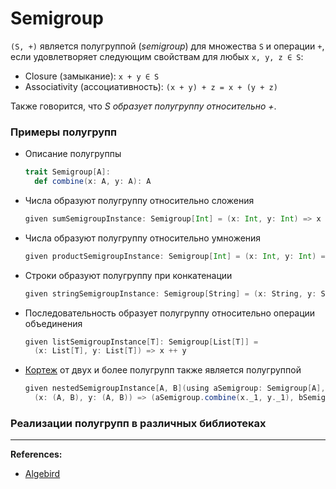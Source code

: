# Semigroup

`(S, +)` является полугруппой (_semigroup_) для множества `S` и операции `+`, 
если удовлетворяет следующим свойствам для любых `x, y, z ∈ S`:
- Closure (замыкание): `x + y ∈ S`
- Associativity (ассоциативность): `(x + y) + z = x + (y + z)`

Также говорится, что _S образует полугруппу относительно +_.


### Примеры полугрупп

- Описание полугруппы
  ```scala
  trait Semigroup[A]:
    def combine(x: A, y: A): A
  ```

- Числа образуют полугруппу относительно сложения
  ```scala
  given sumSemigroupInstance: Semigroup[Int] = (x: Int, y: Int) => x + y
  ```

- Числа образуют полугруппу относительно умножения
  ```scala
  given productSemigroupInstance: Semigroup[Int] = (x: Int, y: Int) => x * y
  ```
  
- Строки образуют полугруппу при конкатенации
  ```scala
  given stringSemigroupInstance: Semigroup[String] = (x: String, y: String) => x + y
  ```

- Последовательность образует полугруппу относительно операции объединения
  ```scala
  given listSemigroupInstance[T]: Semigroup[List[T]] =
    (x: List[T], y: List[T]) => x ++ y
  ```

- [Кортеж](../../scala/collections/tuple.md) от двух и более полугрупп также является полугруппой
  ```scala
  given nestedSemigroupInstance[A, B](using aSemigroup: Semigroup[A], bSemigroup: Semigroup[B]): Semigroup[(A, B)] =
    (x: (A, B), y: (A, B)) => (aSemigroup.combine(x._1, y._1), bSemigroup.combine(x._2, y._2))
  ```

### Реализации полугрупп в различных библиотеках



---

**References:**
- [Algebird](https://twitter.github.io/algebird/typeclasses/semigroup.html)
